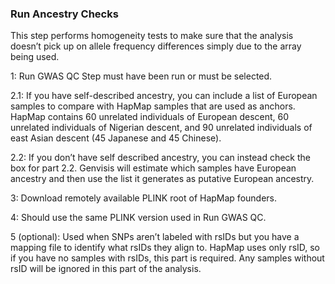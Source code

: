 ### Run Ancestry Checks

This step performs homogeneity tests to make sure that the analysis doesn’t pick up on allele frequency differences simply due to the array being used.

1: Run GWAS QC Step must have been run or must be selected.

2.1: If you have self-described ancestry, you can include a list of European samples to compare with HapMap samples that are used as anchors. HapMap contains 60 unrelated individuals of European descent, 60 unrelated individuals of Nigerian descent, and 90 unrelated individuals of east Asian descent (45 Japanese and 45 Chinese).

2.2: If you don’t have self described ancestry, you can instead check the box for part 2.2. Genvisis will estimate which samples have European ancestry and then use the list it generates as putative European ancestry.

3: Download remotely available PLINK root of HapMap founders.

4: Should use the same PLINK version used in Run GWAS QC.

5 (optional): Used when SNPs aren’t labeled with rsIDs but you have a mapping file to identify what rsIDs they align to. HapMap uses only rsID, so if you have no samples with rsIDs, this part is required. Any samples without rsID will be ignored in this part of the analysis.
